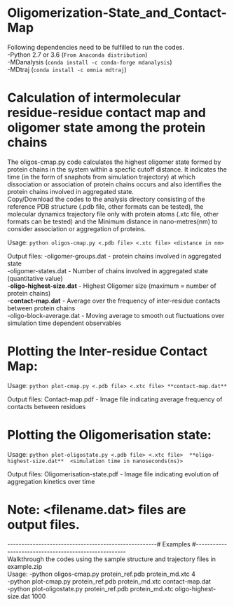 # Oligomerization-State_and_Contact-Map


Following dependencies need to be fulfilled to run the codes.\
  -Python 2.7 or 3.6 (`From Anaconda distribution`)\
  -MDanalysis        (`conda install -c conda-forge mdanalysis`)\
  -MDtraj            (`conda install -c omnia mdtraj`)

# Calculation of intermolecular residue-residue contact map and oligomer state among the protein chains
The oligos-cmap.py code calculates the highest oligomer state formed by protein chains in the system within a specfic cutoff distance. It indicates the time (in the form of snaphots from simulation trajectory) at which dissociation or association of protein chains occurs and also identifies the protein chains involved in aggregated state.\
Copy/Download the codes to the analysis directory consisting of the reference PDB structure (.pdb file, other formats can be tested), the molecular dynamics trajectory file only with protein atoms (.xtc file, other formats can be tested) and the Minimum distance in nano-metres(nm) to consider association or aggregation of proteins.

Usage: `python oligos-cmap.py <.pdb file> <.xtc file> <distance in nm>` 

Output files:  -oligomer-groups.dat        - protein chains involved in aggregated state\
               -oligomer-states.dat        - Number of chains involved in aggregated state (quantitative value)\
             -**oligo-highest-size.dat**   - Highest Oligomer size (maximum = number of protein chains)\
             -**contact-map.dat**          - Average over the frequency of inter-residue contacts between protein chains\
               -oligo-block-average.dat    - Moving average to smooth out fluctuations over simulation time dependent observables

# Plotting the Inter-residue Contact Map:

Usage: `python plot-cmap.py <.pdb file> <.xtc file> **contact-map.dat**`

Output files: Contact-map.pdf             - Image file indicating average frequency of contacts between residues

# Plotting the Oligomerisation state:

Usage: `python plot-oligostate.py <.pdb file> <.xtc file>  **oligo-highest-size.dat**  <simulation time in nanoseconds(ns)>`

Output files: Oligomerisation-state.pdf   - Image file indicating evolution of aggregation kinetics over time
  
  
# Note: **<filename.dat>**  files are output files.
-----------------------------------------------------# Examples #-----------------------------------------------------\
Walkthrough the codes using the sample structure and trajectory files in example.zip\
Usage:
-python oligos-cmap.py protein_ref.pdb  protein_md.xtc 4\
-python plot-cmap.py protein_ref.pdb  protein_md.xtc contact-map.dat\
-python plot-oligostate.py protein_ref.pdb  protein_md.xtc oligo-highest-size.dat 1000

            
            
            

